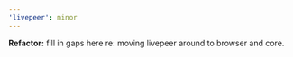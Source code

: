 ```yaml
---
'livepeer': minor
---
```


**Refactor:** fill in gaps here re: moving livepeer around to browser and core.

